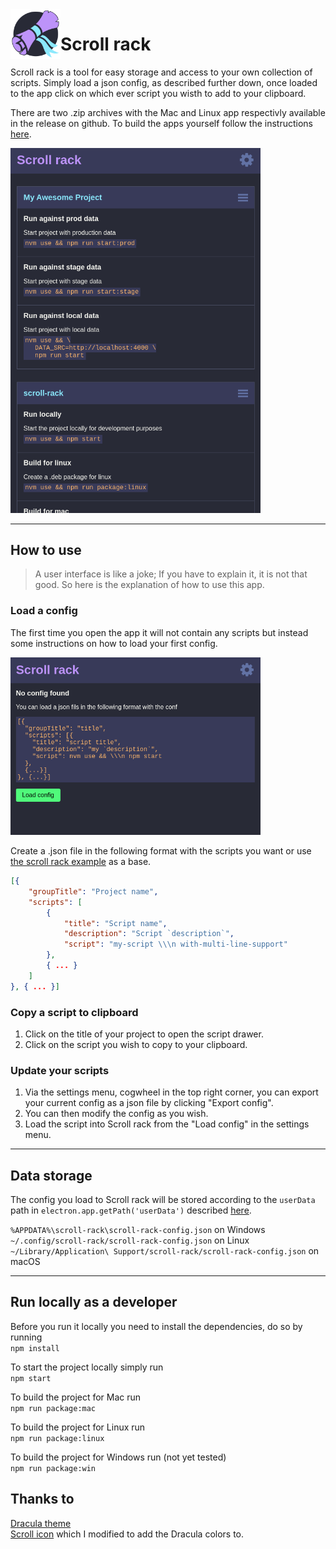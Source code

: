 
<img width="80" height="80" style="float:left;" src="./docs/icon.png">

# Scroll rack

Scroll rack is a tool for easy storage and access to your own collection of scripts.
Simply load a json config, as described further down, once loaded to the app click on which ever script you wisth to add to your clipboard.

There are two .zip archives with the Mac and Linux app respectivly available in the release on github. To build the apps yourself follow the instructions [here](#Run-locally-as-a-developer).

<img width="400" src="./docs/scroll-rack-example.png">

---

## How to use
> A user interface is like a joke; If you have to explain it, it is not that good.
So here is the explanation of how to use this app.

### Load a config
The first time you open the app it will not contain any scripts but instead some instructions on how to load your first config.   
    
<img width="400" src="./docs/scroll-rack-empty.png">

Create a .json file in the following format with the scripts you want or use [the scroll rack example](./docs/scroll-rack-config.json) as a base.

```json
[{
    "groupTitle": "Project name",
    "scripts": [
        {
            "title": "Script name",
            "description": "Script `description`",
            "script": "my-script \\\n with-multi-line-support"
        },
        { ... }
    ]
}, { ... }]

```

### Copy a script to clipboard
1. Click on the title of your project to open the script drawer.
2. Click on the script you wish to copy to your clipboard.

### Update your scripts
1. Via the settings menu, cogwheel in the top right corner, you can export your current config as a json file by clicking "Export config".
2. You can then modify the config as you wish.
3. Load the script into Scroll rack from the "Load config" in the settings menu.

---

## Data storage
The config you load to Scroll rack will be stored according to the `userData` path in `electron.app.getPath('userData')` described [here](https://www.electronjs.org/docs/api/app#appgetpathname).    
    
`%APPDATA%\scroll-rack\scroll-rack-config.json` on Windows    
`~/.config/scroll-rack/scroll-rack-config.json` on Linux    
`~/Library/Application\ Support/scroll-rack/scroll-rack-config.json` on macOS    

---

## Run locally as a developer
Before you run it locally you need to install the dependencies, do so by running   
`npm install`    
    
To start the project locally simply run   
`npm start`
    
To build the project for Mac run    
`npm run package:mac`   
    
To build the project for Linux run    
`npm run package:linux`   
    
To build the project for Windows run (not yet tested)    
`npm run package:win`   
    

## Thanks to
[Dracula theme](https://draculatheme.com/)    
[Scroll icon](https://icon-icons.com/icon/tied-scroll/38786) which I modified to add the Dracula colors to.    